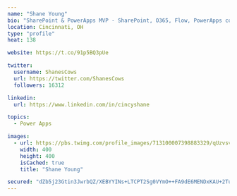 ```yaml
---
name: "Shane Young"
bio: "SharePoint & PowerApps MVP - SharePoint, O365, Flow, PowerApps consulting? @PowerApps911 | Pure Snark? You found it."
location: Cincinnati, OH
type: "profile"
heat: 138

website: https://t.co/91p5BQ3pUe

twitter:
  username: ShanesCows
  url: https://twitter.com/ShanesCows
  followers: 16312

linkedin:
  url: https://www.linkedin.com/in/cincyshane

topics:
  - Power Apps

images:
  - url: https://pbs.twimg.com/profile_images/713100007398883329/qUzvsvQ3_400x400.jpg
    width: 400
    height: 400
    isCached: true
    title: "Shane Young"

secured: "dZb5j23Gtin3JwrbQZ/XEBYYINs+LTCPT2Sg0VYmO++FA9dE6MENDxKAU+2Tuhu05ZF4ZYb+22116RDR8H9Z6rJY39V+GQH8KEfCyX0zCndmNzRxWOG3k/sHfus+brD7keqlj9BNxlAfu0RB+AHwPy5f5l9RjrGH8nD3j5zN0DcuTWRyFoUJGrrWvMR0VCDfH/cF7Xb7YfDrZwdhE+kKzGUwqFWCyloDnVNNO9FdQ+ThcAyAicJHsN3jKBXuDrZ/UjPyWlXzV01CMMx7MekbtNCypYlfdpEOihqV864pRQO5GwdlWbIuowy0oQGTZAuax4MxUTsxNSgSDec1U7KJlvmKpte+PxDMDOy1ujsmeWgjWJgRlTLkDGamWVsz4pOuXW56DyY55+CHs7jJRCql/HvX8wBrN9L+ipgAE57JLy0=;z80ZeGdymVkvFMmusTE1Gg=="
---
```



